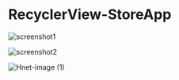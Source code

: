 # RecyclerView-StoreApp
![screenshot1](https://user-images.githubusercontent.com/63505261/99253599-14ece280-2822-11eb-9090-b4912075cf8c.png)


![screenshot2](https://user-images.githubusercontent.com/63505261/99253646-22a26800-2822-11eb-8bfd-9db40e3c3a9c.png)


![Hnet-image (1)](https://user-images.githubusercontent.com/63505261/99254579-9e50e480-2823-11eb-9f20-09a4f0265723.gif)
